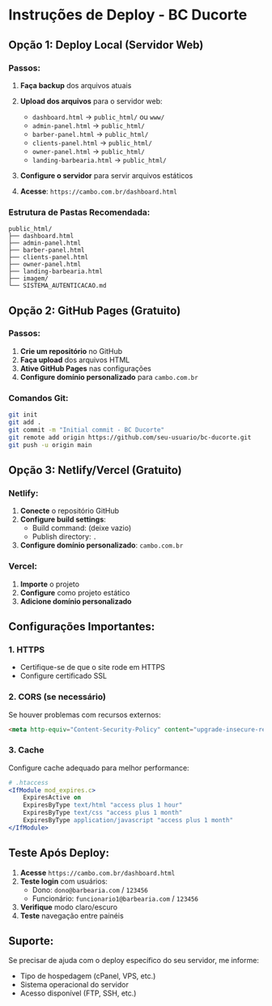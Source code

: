 # Instruções de Deploy - BC Ducorte

## Opção 1: Deploy Local (Servidor Web)

### Passos:
1. **Faça backup** dos arquivos atuais
2. **Upload dos arquivos** para o servidor web:
   - `dashboard.html` → `public_html/` ou `www/`
   - `admin-panel.html` → `public_html/`
   - `barber-panel.html` → `public_html/`
   - `clients-panel.html` → `public_html/`
   - `owner-panel.html` → `public_html/`
   - `landing-barbearia.html` → `public_html/`

3. **Configure o servidor** para servir arquivos estáticos
4. **Acesse**: `https://cambo.com.br/dashboard.html`

### Estrutura de Pastas Recomendada:
```
public_html/
├── dashboard.html
├── admin-panel.html
├── barber-panel.html
├── clients-panel.html
├── owner-panel.html
├── landing-barbearia.html
├── imagem/
└── SISTEMA_AUTENTICACAO.md
```

## Opção 2: GitHub Pages (Gratuito)

### Passos:
1. **Crie um repositório** no GitHub
2. **Faça upload** dos arquivos HTML
3. **Ative GitHub Pages** nas configurações
4. **Configure domínio personalizado** para `cambo.com.br`

### Comandos Git:
```bash
git init
git add .
git commit -m "Initial commit - BC Ducorte"
git remote add origin https://github.com/seu-usuario/bc-ducorte.git
git push -u origin main
```

## Opção 3: Netlify/Vercel (Gratuito)

### Netlify:
1. **Conecte** o repositório GitHub
2. **Configure build settings**:
   - Build command: (deixe vazio)
   - Publish directory: `.`
3. **Configure domínio personalizado**: `cambo.com.br`

### Vercel:
1. **Importe** o projeto
2. **Configure** como projeto estático
3. **Adicione domínio personalizado**

## Configurações Importantes:

### 1. **HTTPS**
- Certifique-se de que o site rode em HTTPS
- Configure certificado SSL

### 2. **CORS (se necessário)**
Se houver problemas com recursos externos:
```html
<meta http-equiv="Content-Security-Policy" content="upgrade-insecure-requests">
```

### 3. **Cache**
Configure cache adequado para melhor performance:
```apache
# .htaccess
<IfModule mod_expires.c>
    ExpiresActive on
    ExpiresByType text/html "access plus 1 hour"
    ExpiresByType text/css "access plus 1 month"
    ExpiresByType application/javascript "access plus 1 month"
</IfModule>
```

## Teste Após Deploy:

1. **Acesse** `https://cambo.com.br/dashboard.html`
2. **Teste login** com usuários:
   - Dono: `dono@barbearia.com` / `123456`
   - Funcionário: `funcionario1@barbearia.com` / `123456`
3. **Verifique** modo claro/escuro
4. **Teste** navegação entre painéis

## Suporte:

Se precisar de ajuda com o deploy específico do seu servidor, me informe:
- Tipo de hospedagem (cPanel, VPS, etc.)
- Sistema operacional do servidor
- Acesso disponível (FTP, SSH, etc.)
